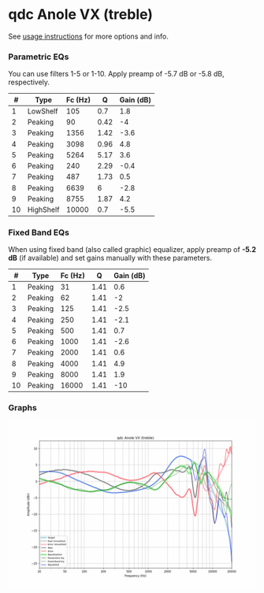 # qdc Anole VX (treble)
See [usage instructions](https://github.com/jaakkopasanen/AutoEq#usage) for more options and info.

### Parametric EQs
You can use filters 1-5 or 1-10. Apply preamp of -5.7 dB or -5.8 dB, respectively.

|   # | Type      |   Fc (Hz) |    Q |   Gain (dB) |
|-----|-----------|-----------|------|-------------|
|   1 | LowShelf  |       105 | 0.7  |         1.8 |
|   2 | Peaking   |        90 | 0.42 |        -4   |
|   3 | Peaking   |      1356 | 1.42 |        -3.6 |
|   4 | Peaking   |      3098 | 0.96 |         4.8 |
|   5 | Peaking   |      5264 | 5.17 |         3.6 |
|   6 | Peaking   |       240 | 2.29 |        -0.4 |
|   7 | Peaking   |       487 | 1.73 |         0.5 |
|   8 | Peaking   |      6639 | 6    |        -2.8 |
|   9 | Peaking   |      8755 | 1.87 |         4.2 |
|  10 | HighShelf |     10000 | 0.7  |        -5.5 |

### Fixed Band EQs
When using fixed band (also called graphic) equalizer, apply preamp of **-5.2 dB** (if available) and set gains manually with these parameters.

|   # | Type    |   Fc (Hz) |    Q |   Gain (dB) |
|-----|---------|-----------|------|-------------|
|   1 | Peaking |        31 | 1.41 |         0.6 |
|   2 | Peaking |        62 | 1.41 |        -2   |
|   3 | Peaking |       125 | 1.41 |        -2.5 |
|   4 | Peaking |       250 | 1.41 |        -2.1 |
|   5 | Peaking |       500 | 1.41 |         0.7 |
|   6 | Peaking |      1000 | 1.41 |        -2.6 |
|   7 | Peaking |      2000 | 1.41 |         0.6 |
|   8 | Peaking |      4000 | 1.41 |         4.9 |
|   9 | Peaking |      8000 | 1.41 |         1.9 |
|  10 | Peaking |     16000 | 1.41 |       -10   |

### Graphs
![](./qdc%20Anole%20VX%20(treble).png)
